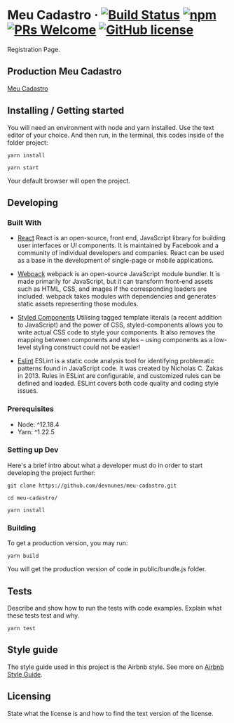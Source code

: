 # Meu Cadastro &middot; [![Build Status](https://img.shields.io/netlify/c91abd04-1369-4de0-9764-b3becc96be66)](https://app.netlify.com/sites/meu-cadastro/deploys) [![npm](https://img.shields.io/npm/v/yarn?label=yarn)](https://yarnpkg.com/) [![PRs Welcome](https://img.shields.io/badge/PRs-welcome-brightgreen.svg?style=flat-square)](http://makeapullrequest.com) [![GitHub license](https://img.shields.io/badge/license-MIT-blue.svg?style=flat-square)](https://github.com/your/your-project/blob/master/LICENSE)

Registration Page.

## Production Meu Cadastro

[Meu Cadastro](https://meu-cadastro.netlify.app/)

## Installing / Getting started

You will need an environment with node and yarn installed.
Use the text editor of your choice.
And then run, in the terminal, this codes inside of the folder project:

```shell
yarn install

yarn start
```

Your default browser will open the project.

## Developing

### Built With

- [React](https://reactjs.org/)
  React is an open-source, front end, JavaScript library for building user interfaces or UI components. It is maintained by Facebook and a community of individual developers and companies. React can be used as a base in the development of single-page or mobile applications.

- [Webpack](https://webpack.js.org/)
  webpack is an open-source JavaScript module bundler. It is made primarily for JavaScript, but it can transform front-end assets such as HTML, CSS, and images if the corresponding loaders are included. webpack takes modules with dependencies and generates static assets representing those modules.

- [Styled Components](https://styled-components.com/)
  Utilising tagged template literals (a recent addition to JavaScript) and the power of CSS, styled-components allows you to write actual CSS code to style your components. It also removes the mapping between components and styles – using components as a low-level styling construct could not be easier!

- [Eslint](https://eslint.org/)
  ESLint is a static code analysis tool for identifying problematic patterns found in JavaScript code. It was created by Nicholas C. Zakas in 2013. Rules in ESLint are configurable, and customized rules can be defined and loaded. ESLint covers both code quality and coding style issues.

### Prerequisites

- Node: ^12.18.4
- Yarn: ^1.22.5

### Setting up Dev

Here's a brief intro about what a developer must do in order to start developing
the project further:

```shell
git clone https://github.com/devnunes/meu-cadastro.git

cd meu-cadastro/

yarn install
```

### Building

To get a production version, you may run:

```shell
yarn build
```

You will get the production version of code in public/bundle.js folder.

## Tests

Describe and show how to run the tests with code examples.
Explain what these tests test and why.

```shell
yarn test
```

## Style guide

The style guide used in this project is the Airbnb style.
See more on [Airbnb Style Guide](https://github.com/airbnb/javascript).

## Licensing

State what the license is and how to find the text version of the license.
